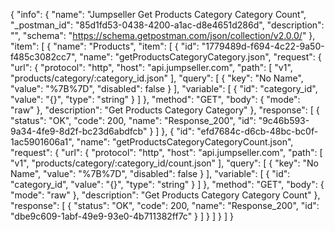{
  "info": {
    "name": "Jumpseller Get Products Category Category Count",
    "_postman_id": "85d1fd53-0438-4200-a1ac-d8e4651d286d",
    "description": "",
    "schema": "https://schema.getpostman.com/json/collection/v2.0.0/"
  },
  "item": [
    {
      "name": "Products",
      "item": [
        {
          "id": "1779489d-f694-4c22-9a50-f485c3082cc7",
          "name": "getProductsCategoryCategory.json",
          "request": {
            "url": {
              "protocol": "http",
              "host": "api.jumpseller.com",
              "path": [
                "v1",
                "products/category/:category_id.json"
              ],
              "query": [
                {
                  "key": "No Name",
                  "value": "%7B%7D",
                  "disabled": false
                }
              ],
              "variable": [
                {
                  "id": "category_id",
                  "value": "{}",
                  "type": "string"
                }
              ]
            },
            "method": "GET",
            "body": {
              "mode": "raw"
            },
            "description": "Get Products Category Category"
          },
          "response": [
            {
              "status": "OK",
              "code": 200,
              "name": "Response_200",
              "id": "9c46b593-9a34-4fe9-8d2f-bc23d6abdfcb"
            }
          ]
        },
        {
          "id": "efd7684c-d6cb-48bc-bc0f-1ac5901606a1",
          "name": "getProductsCategoryCategoryCount.json",
          "request": {
            "url": {
              "protocol": "http",
              "host": "api.jumpseller.com",
              "path": [
                "v1",
                "products/category/:category_id/count.json"
              ],
              "query": [
                {
                  "key": "No Name",
                  "value": "%7B%7D",
                  "disabled": false
                }
              ],
              "variable": [
                {
                  "id": "category_id",
                  "value": "{}",
                  "type": "string"
                }
              ]
            },
            "method": "GET",
            "body": {
              "mode": "raw"
            },
            "description": "Get Products Category Category Count"
          },
          "response": [
            {
              "status": "OK",
              "code": 200,
              "name": "Response_200",
              "id": "dbe9c609-1abf-49e9-93e0-4b711382ff7c"
            }
          ]
        }
      ]
    }
  ]
}